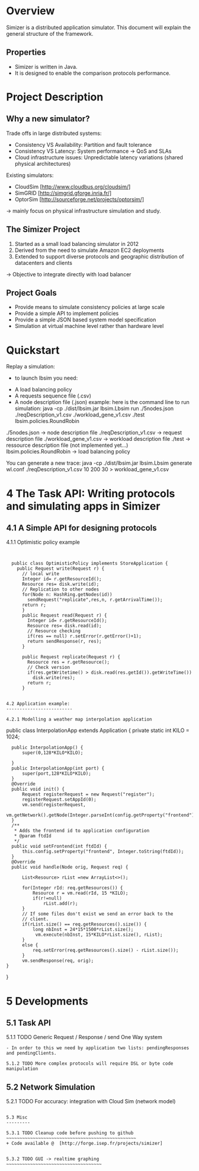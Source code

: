# Overview

Simizer is a distributed application simulator.  This document will explain the general structure of the framework.

## Properties

  - Simizer is written in Java.
  - It is designed to enable the comparison protocols performance.

# Project Description

## Why a new simulator?

Trade offs in large distributed systems:
  - Consistency VS Availability: Partition and fault tolerance
  - Consistency VS Latency: System performance ->  QoS and SLAs
  - Cloud infrastructure issues:  Unpredictable latency variations (shared physical architectures)

Existing simulators:
 - CloudSim [http://www.cloudbus.org/cloudsim/]
 - SimGRID [http://simgrid.gforge.inria.fr/]
 - OptorSim [http://sourceforge.net/projects/optorsim/]

$→$ mainly focus on physical infrastructure simulation and study.

## The Simizer Project

1. Started as a small load balancing simulator in 2012
2. Derived from the need to simulate Amazon EC2 deployments
3. Extended to support diverse protocols and geographic distribution of datacenters and clients

$→$ Objective to integrate directly with load balancer

## Project Goals

- Provide means to simulate consistency policies at large scale
- Provide a simple API to implement policies
- Provide a simple JSON based system model specification
- Simulation at virtual machine level rather than hardware level

# Quickstart

Replay a simulation:
- to launch lbsim you need:
+ A load balancing policy
+ A requests sequence file (.csv)
+ A node description file (.json)
example:
here is the command line to run simulation:
java -cp ./dist/lbsim.jar lbsim.Lbsim run ./5nodes.json ./reqDescription_v1.csv ./workload_gene_v1.csv ./test lbsim.policies.RoundRobin

./5nodes.json -> node description file
./reqDescription_v1.csv -> request description file
./workload_gene_v1.csv -> workload description file
./test -> ressource description file (not implemented yet...)
lbsim.policies.RoundRobin -> load balancing policy



You can generate a new trace:
java -cp ./dist/lbsim.jar lbsim.Lbsim generate wl.conf ./reqDescription_v1.csv 10 200 30 > workload_gene_v1.csv

4 The Task API: Writing protocols and simulating apps in Simizer 
=================================================================

4.1 A Simple API for designing protocols 
-----------------------------------------

4.1.1 Optimistic policy example 
~~~~~~~~~~~~~~~~~~~~~~~~~~~~~~~~


  public class OptimisticPolicy implements StoreApplication {
    public Request write(Request r) {
      // local write
      Integer id= r.getResourceId();
      Resource res= disk.write(id);
      // Replication to other nodes
      for(Node n: HashRing.getNodes(id))
        sendRequest("replicate",res,n, r.getArrivalTime());    
      return r;
      }
      public Request read(Request r) {
        Integer id= r.getResourceId();
        Resource res= disk.read(id);
        // Resource checking
        if(res == null) r.setError(r.getError()+1);
        return sendResponse(r, res);
      }
  
      public Request replicate(Request r) {
        Resource res = r.getResource();
        // Check version
        if(res.getWritetime() > disk.read(res.getId()).getWriteTime())
          disk.write(res);
        return r;
      }


4.2 Application example: 
-------------------------

4.2.1 Modelling a weather map interpolation application 
~~~~~~~~~~~~~~~~~~~~~~~~~~~~~~~~~~~~~~~~~~~~~~~~~~~~~~~~



  public class InterpolationApp extends Application {
        private static int KILO = 1024;
  
      public InterpolationApp() {
          super(0,128*KILO*KILO);
  
      }
      public InterpolationApp(int port) {
          super(port,128*KILO*KILO);
      }
      @Override
      public void init() {
          Request registerRequest = new Request("register");
          registerRequest.setAppId(0);
          vm.send(registerRequest, 
                      vm.getNetwork().getNode(Integer.parseInt(config.getProperty("frontend"))));
      }
      /**
       * Adds the frontend id to application configuration
       * @param ftdId 
       */
      public void setFrontend(int ftdId) {
          this.config.setProperty("frontend", Integer.toString(ftdId));
      }
      @Override
      public void handle(Node orig, Request req) {
  
          List<Resource> rList =new ArrayList<>();
  
          for(Integer rId: req.getResources()) {
              Resource r = vm.read(rId, 15 *KILO);
              if(r!=null)
                  rList.add(r);
          }
          // If some files don't exist we send an error back to the
          // client.
          if(rList.size() == req.getResources().size()) {
              long nbInst = 24*15*1500*rList.size();
               vm.execute(nbInst, 15*KILO*rList.size(), rList);
          }
          else {
              req.setError(req.getResources().size() - rList.size());
          }
          vm.sendResponse(req, orig);
    }   
  }

5 Developments 
===============

5.1 Task API 
-------------

5.1.1 TODO Generic Request / Response / send One Way system 
~~~~~~~~~~~~~~~~~~~~~~~~~~~~~~~~~~~~~~~~~~~~~~~~~~~~~~~~~~~~
- In order to this we need by application two lists: pendingResponses and pendingClients.

5.1.2 TODO More complex protocols will require DSL or byte code manipulation 
~~~~~~~~~~~~~~~~~~~~~~~~~~~~~~~~~~~~~~~~~~~~~~~~~~~~~~~~~~~~~~~~~~~~~~~~~~~~~

5.2 Network Simulation 
-----------------------

5.2.1 TODO For accuracy: integration with Cloud Sim (network model) 
~~~~~~~~~~~~~~~~~~~~~~~~~~~~~~~~~~~~~~~~~~~~~~~~~~~~~~~~~~~~~~~~~~~~

5.3 Misc 
---------

5.3.1 TODO Cleanup code before pushing to github 
~~~~~~~~~~~~~~~~~~~~~~~~~~~~~~~~~~~~~~~~~~~~~~~~~
+ Code available @  [http://forge.isep.fr/projects/simizer]


5.3.2 TODO GUI -> realtime graphing 
~~~~~~~~~~~~~~~~~~~~~~~~~~~~~~~~~~~~
